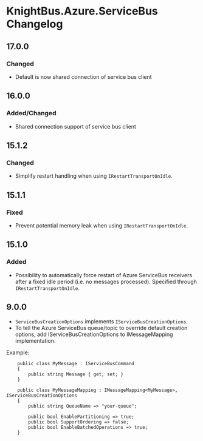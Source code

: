 ﻿# KnightBus.Azure.ServiceBus Changelog


## 17.0.0
### Changed 
- Default is now shared connection of service bus client

## 16.0.0
### Added/Changed 
- Shared connection support of service bus client

## 15.1.2
### Changed 
- Simplify restart handling when using `IRestartTransportOnIdle`.

## 15.1.1
### Fixed
- Prevent potential memory leak when using `IRestartTransportOnIdle`.

## 15.1.0
### Added
- Possibility to automatically force restart of Azure ServiceBus receivers after a fixed idle period (i.e. no messages processed). Specified through `IRestartTransportOnIdle`.

## 9.0.0

- `ServiceBusCreationOptions` implements `IServiceBusCreationOptions`.
- To tell the Azure ServiceBus queue/topic to override default creation options, add IServiceBusCreationOptions to IMessageMapping implementation.

Example:

```
    public class MyMessage : IServiceBusCommand
    {
        public string Message { get; set; }
    }

    public class MyMessageMapping : IMessageMapping<MyMessage>, IServiceBusCreationOptions
    {
        public string QueueName => "your-queue";
		
        public bool EnablePartitioning => true;
        public bool SupportOrdering => false;
        public bool EnableBatchedOperations => true;
    }
```